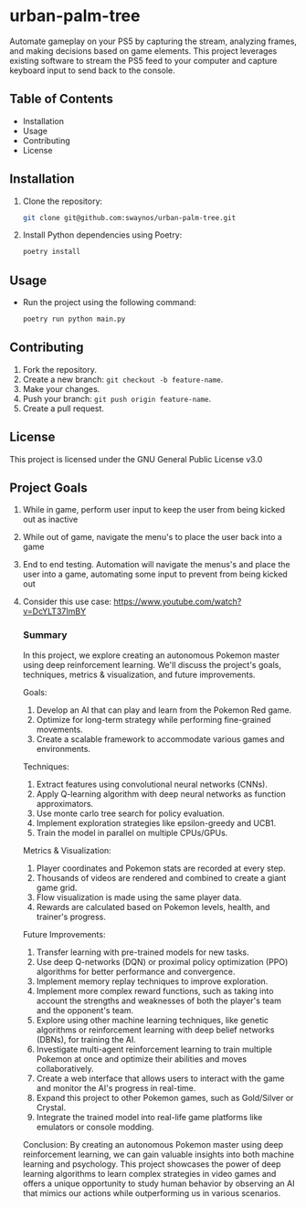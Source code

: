 # urban-palm-tree

Automate gameplay on your PS5 by capturing the stream, analyzing frames, and making decisions based on game elements. This project leverages existing software to stream the PS5 feed to your computer and capture keyboard input to send back to the console.

## Table of Contents
- Installation
- Usage
- Contributing
- License

## Installation
1. Clone the repository:
    ```bash
    git clone git@github.com:swaynos/urban-palm-tree.git
    ```

2. Install Python dependencies using Poetry:
    ```bash
    poetry install
    ```

## Usage
- Run the project using the following command:
    ```bash
    poetry run python main.py
    ```

## Contributing
1. Fork the repository.
2. Create a new branch: `git checkout -b feature-name`.
3. Make your changes.
4. Push your branch: `git push origin feature-name`.
5. Create a pull request.

## License
This project is licensed under the GNU General Public License v3.0

## Project Goals
1. While in game, perform user input to keep the user from being kicked out as inactive
2. While out of game, navigate the menu's to place the user back into a game
3. End to end testing. Automation will navigate the menus's and place the user into a game, automating some input to prevent from being kicked out
4. Consider this use case: https://www.youtube.com/watch?v=DcYLT37ImBY
    ### Summary
    In this project, we explore creating an autonomous Pokemon master using 
    deep reinforcement learning. We'll discuss the project's goals, 
    techniques, metrics & visualization, and future improvements.

    Goals:
    1. Develop an AI that can play and learn from the Pokemon Red game.
    2. Optimize for long-term strategy while performing fine-grained 
    movements.
    3. Create a scalable framework to accommodate various games and
    environments.

    Techniques:
    1. Extract features using convolutional neural networks (CNNs).
    2. Apply Q-learning algorithm with deep neural networks as function 
    approximators.
    3. Use monte carlo tree search for policy evaluation.
    4. Implement exploration strategies like epsilon-greedy and UCB1.
    5. Train the model in parallel on multiple CPUs/GPUs.

    Metrics & Visualization:
    1. Player coordinates and Pokemon stats are recorded at every step.
    2. Thousands of videos are rendered and combined to create a giant game 
    grid.
    3. Flow visualization is made using the same player data.
    4. Rewards are calculated based on Pokemon levels, health, and trainer's 
    progress.

    Future Improvements:
    1. Transfer learning with pre-trained models for new tasks.
    2. Use deep Q-networks (DQN) or proximal policy optimization (PPO) 
    algorithms for better performance and convergence.
    3. Implement memory replay techniques to improve exploration.
    4. Implement more complex reward functions, such as taking into account 
    the strengths and weaknesses of both the player's team and the opponent's 
    team.
    5. Explore using other machine learning techniques, like genetic 
    algorithms or reinforcement learning with deep belief networks (DBNs), for
    training the AI.
    6. Investigate multi-agent reinforcement learning to train multiple 
    Pokemon at once and optimize their abilities and moves collaboratively.
    7. Create a web interface that allows users to interact with the game and 
    monitor the AI's progress in real-time.
    8. Expand this project to other Pokemon games, such as Gold/Silver or 
    Crystal.
    9. Integrate the trained model into real-life game platforms like 
    emulators or console modding.

    Conclusion:
    By creating an autonomous Pokemon master using deep reinforcement 
    learning, we can gain valuable insights into both machine learning and 
    psychology. This project showcases the power of deep learning algorithms 
    to learn complex strategies in video games and offers a unique opportunity
    to study human behavior by observing an AI that mimics our actions while 
    outperforming us in various scenarios.
